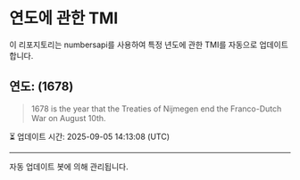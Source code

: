 
# 연도에 관한 TMI

이 리포지토리는 numbersapi를 사용하여 특정 년도에 관한 TMI를 자동으로 업데이트합니다.

## 연도: (1678)
> 1678 is the year that the Treaties of Nijmegen end the Franco-Dutch War on August 10th.

⏳ 업데이트 시간: 2025-09-05 14:13:08 (UTC)

---
자동 업데이트 봇에 의해 관리됩니다.
